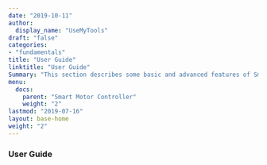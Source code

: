 ```yaml
---
date: "2019-10-11"
author:
  display_name: "UseMyTools"
draft: "false"
categories:
- "fundamentals"
title: "User Guide"
linktitle: "User Guide"
Summary: "This section describes some basic and advanced features of Smart motor Controller."
menu:
  docs:
    parent: "Smart Motor Controller"
    weight: "2"
lastmod: "2019-07-16"
layout: base-home
weight: "2"
---
```


### User Guide ###
